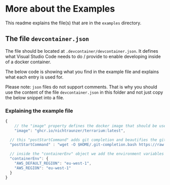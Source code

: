 # More about the Examples

This readme explains the file(s) that are in the `examples` directory.

## The file `devcontainer.json`

The file should be located at `.devcontainer/devcontainer.json`. It defines what Visual Studio Code needs to do / provide to enable developing inside of a docker container.

The below code is showing what you find in the example file and explains what each entry is used for.

Please note: `json` files do not support comments. That is why you should use the content of the file `devcontainer.json` in this folder and not just copy the below snippet into a file.

### Explaining the example file

```javascript
{
	// the "image" property defines the docker image that should be used as development container
	"image": "ghcr.io/nichtraunzer/terrarium:latest",

  // this "postStartCommand" adds git completion and beautifies the git prompt
  "postStartCommand" : "wget -O $HOME/.git-completion.bash https://raw.githubusercontent.com/git/git/master/contrib/completion/git-completion.bash && wget -O $HOME/.bashrc https://gist.githubusercontent.com/Nilpo/26754d178f6690046893/raw/453fc3425305c6242871314c351778c17b96afd0/.bashrc && source ~/.bashrc",
	
  // inside the "containerEnv" object we add the environment variables that should be available inside of the container
  "containerEnv": {
    "AWS_DEFAULT_REGION": "eu-west-1",
    "AWS_REGION": "eu-west-1"
  }
}
```

